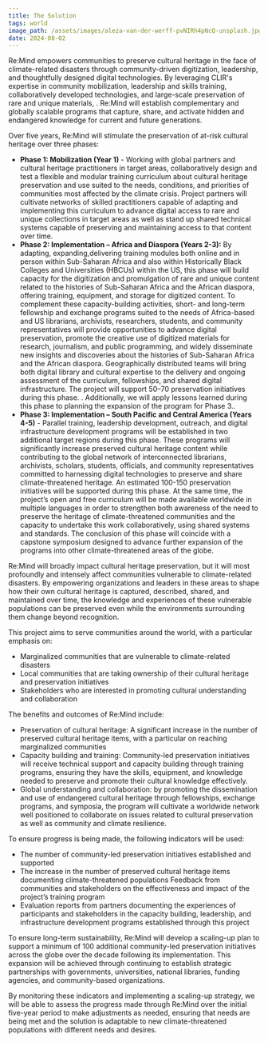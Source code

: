 ```yaml
---
title: The Solution
tags: world
image_path: /assets/images/aleza-van-der-werff-pvNIRh4pNcQ-unsplash.jpg
date: 2024-08-02
---
```


Re:Mind empowers communities to preserve cultural heritage in the face of climate-related disasters through community-driven digitization, leadership, and thoughtfully designed digital technologies. By leveraging CLIR's expertise in community mobilization, leadership and skills training, collaboratively developed technologies, and large-scale preservation of rare and unique materials, . Re:Mind will establish complementary and globally scalable programs that capture, share, and activate hidden and endangered knowledge for current and future generations.

Over five years, Re:Mind will stimulate the preservation of at-risk cultural heritage over three phases:

* **Phase 1: Mobilization (Year 1)** - Working with global partners and cultural heritage practitioners in target areas, collaboratively design and test a flexible and modular training curriculum about cultural heritage preservation and use suited to the needs, conditions, and priorities of communities most affected by the climate crisis. Project partners will cultivate networks of skilled practitioners capable of adapting and implementing this curriculum to advance digital access to rare and unique collections in target areas as well as stand up shared technical systems capable of preserving and maintaining access to that content over time.
* **Phase 2: Implementation – Africa and Diaspora (Years 2-3):** By adapting, expanding,delivering training modules both online and in person within Sub-Saharan Africa and also within Historically Black Colleges and Universities (HBCUs) within the US, this phase will build capacity for the digitization and promulgation of rare and unique content related to the histories of Sub-Saharan Africa and the African diaspora, offering training, equipment, and storage for digitized content. To complement these capacity-building activities, short- and long-term fellowship and exchange programs suited to the needs of Africa-based and US librarians, archivists, researchers, students, and community representatives will provide opportunities to advance digital preservation, promote the creative use of digitized materials for research, journalism, and public programming, and widely disseminate new insights and discoveries about the histories of Sub-Saharan Africa and the African diaspora. Geographically distributed teams will bring both digital library and cultural expertise to the delivery and ongoing assessment of the curriculum, fellowships, and shared digital infrastructure. The project will support 50–70 preservation initiatives during this phase. . Additionally, we will apply lessons learned during this phase to planning the expansion of the program for Phase 3..
* **Phase 3: Implementation – South Pacific and Central America (Years 4-5)** - Parallel training, leadership development, outreach, and digital infrastructure development programs will be established in two additional target regions during this phase. These programs will significantly increase preserved cultural heritage content while contributing to the global network of interconnected librarians, archivists, scholars, students, officials, and community representatives committed to harnessing digital technologies to preserve and share climate-threatened heritage. An estimated 100-150 preservation initiatives will be supported during this phase. At the same time, the project’s open and free curriculum will be made available worldwide in multiple languages in order to strengthen both awareness of the need to preserve the heritage of climate-threatened communities and the capacity to undertake this work collaboratively, using shared systems and standards.  The conclusion of this phase will coincide with a capstone symposium designed to advance further expansion of the programs into other climate-threatened areas of the globe.

Re:Mind will broadly impact cultural heritage preservation, but it will most profoundly and intensely affect communities vulnerable to climate-related disasters. By empowering organizations and leaders in these areas to shape how their own cultural heritage is captured, described, shared, and maintained over time, the knowledge and experiences of these vulnerable populations can be preserved even while the environments surrounding them change beyond recognition. 

This project aims to serve communities around the world, with a particular emphasis on:

* Marginalized communities that are vulnerable to climate-related disasters
* Local communities that are taking ownership of their cultural heritage and preservation initiatives
* Stakeholders who are interested in promoting cultural understanding and collaboration

The benefits and outcomes of Re:Mind include:

* Preservation of cultural heritage: A significant increase in the number of preserved cultural heritage items, with a particular on reaching marginalized communities 
* Capacity building and training: Community-led preservation initiatives will receive technical support and capacity building through training programs, ensuring they have the skills, equipment, and knowledge needed to preserve and promote their cultural knowledge effectively.
* Global understanding and collaboration: by promoting the dissemination and use of endangered cultural heritage through fellowships, exchange programs, and symposia, the program will cultivate a worldwide network well positioned to collaborate on issues related to cultural preservation as well as community and climate resilience.

To ensure progress is being made, the following indicators will be used:

* The number of community-led preservation initiatives established and supported
* The increase in the number of preserved cultural heritage items documenting climate-threatened populations
Feedback from communities and stakeholders on the effectiveness and impact of the project’s  training program
* Evaluation reports from partners documenting the experiences of participants and stakeholders in the capacity building, leadership, and infrastructure development programs established through this project

To ensure long-term sustainability, Re:Mind will develop a scaling-up plan to support a minimum of  100 additional community-led preservation initiatives across the globe over the decade following its implementation. This expansion will be achieved through continuing to establish strategic partnerships with governments, universities, national libraries, funding agencies, and community-based organizations.

By monitoring these indicators and implementing a scaling-up strategy, we will be able to assess the progress made through Re:Mind over the initial five-year period to make adjustments as needed, ensuring that needs are being met and the solution is adaptable to new climate-threatened populations with different needs and desires.
